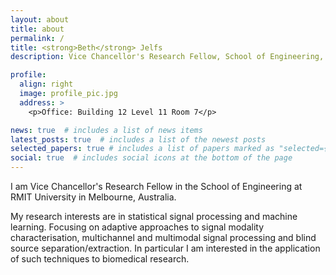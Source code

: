 ```yaml
---
layout: about
title: about
permalink: /
title: <strong>Beth</strong> Jelfs
description: Vice Chancellor's Research Fellow, School of Engineering, RMIT University

profile:
  align: right
  image: profile_pic.jpg
  address: >
    <p>Office: Building 12 Level 11 Room 7</p>

news: true  # includes a list of news items
latest_posts: true  # includes a list of the newest posts
selected_papers: true # includes a list of papers marked as "selected={true}"
social: true  # includes social icons at the bottom of the page
---
```


I am Vice Chancellor's Research Fellow in the School of Engineering at RMIT University in Melbourne, Australia.

My research interests are in statistical signal processing and machine learning. Focusing on adaptive approaches to signal modality characterisation, multichannel and multimodal signal processing and blind source separation/extraction. In particular I am interested in the application of such techniques to biomedical research.
